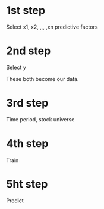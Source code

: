 # 1st step
Select x1, x2, ,,, ,xn
predictive factors

# 2nd step
Select y

These both become our data.

# 3rd step
Time period, stock universe

# 4th step
Train

# 5ht step
Predict

